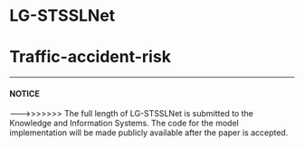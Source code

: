 # LG-STSSLNet
# Traffic-accident-risk

---

#### NOTICE   
--->>>>>>> The full length of LG-STSSLNet is submitted to the Knowledge and Information Systems. The code for the model implementation will be made publicly available after the paper is accepted.
